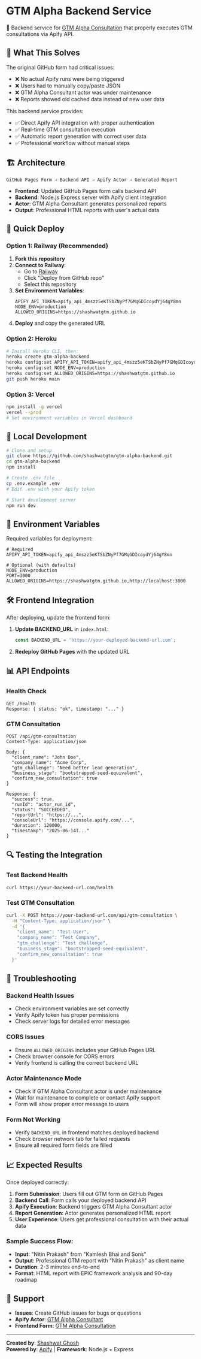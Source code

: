 # GTM Alpha Backend Service

🚀 Backend service for [GTM Alpha Consultation](https://shashwatgtm.github.io/gtm-alpha-consultation/) that properly executes GTM consultations via Apify API.

## 🎯 What This Solves

The original GitHub form had critical issues:
- ❌ No actual Apify runs were being triggered
- ❌ Users had to manually copy/paste JSON 
- ❌ GTM Alpha Consultant actor was under maintenance
- ❌ Reports showed old cached data instead of new user data

This backend service provides:
- ✅ Direct Apify API integration with proper authentication
- ✅ Real-time GTM consultation execution
- ✅ Automatic report generation with correct user data
- ✅ Professional workflow without manual steps

## 🏗️ Architecture

```
GitHub Pages Form → Backend API → Apify Actor → Generated Report
```

- **Frontend**: Updated GitHub Pages form calls backend API
- **Backend**: Node.js Express server with Apify client integration
- **Actor**: GTM Alpha Consultant generates personalized reports
- **Output**: Professional HTML reports with user's actual data

## 🚀 Quick Deploy

### Option 1: Railway (Recommended)

1. **Fork this repository**
2. **Connect to Railway**:
   - Go to [Railway](https://railway.app)
   - Click "Deploy from GitHub repo"
   - Select this repository
3. **Set Environment Variables**:
   ```
   APIFY_API_TOKEN=apify_api_4mszz5eKTSbZNyPf7GMqGDIcoydYj64gY8mn
   NODE_ENV=production
   ALLOWED_ORIGINS=https://shashwatgtm.github.io
   ```
4. **Deploy** and copy the generated URL

### Option 2: Heroku

```bash
# Install Heroku CLI, then:
heroku create gtm-alpha-backend
heroku config:set APIFY_API_TOKEN=apify_api_4mszz5eKTSbZNyPf7GMqGDIcoydYj64gY8mn
heroku config:set NODE_ENV=production
heroku config:set ALLOWED_ORIGINS=https://shashwatgtm.github.io
git push heroku main
```

### Option 3: Vercel

```bash
npm install -g vercel
vercel --prod
# Set environment variables in Vercel dashboard
```

## 🔧 Local Development

```bash
# Clone and setup
git clone https://github.com/shashwatgtm/gtm-alpha-backend.git
cd gtm-alpha-backend
npm install

# Create .env file
cp .env.example .env
# Edit .env with your Apify token

# Start development server
npm run dev
```

## 📝 Environment Variables

Required variables for deployment:

```env
# Required
APIFY_API_TOKEN=apify_api_4mszz5eKTSbZNyPf7GMqGDIcoydYj64gY8mn

# Optional (with defaults)
NODE_ENV=production
PORT=3000
ALLOWED_ORIGINS=https://shashwatgtm.github.io,http://localhost:3000
```

## 🛠️ Frontend Integration

After deploying, update the frontend form:

1. **Update BACKEND_URL** in `index.html`:
   ```javascript
   const BACKEND_URL = 'https://your-deployed-backend-url.com';
   ```

2. **Redeploy GitHub Pages** with the updated URL

## 📊 API Endpoints

### Health Check
```
GET /health
Response: { status: "ok", timestamp: "..." }
```

### GTM Consultation
```
POST /api/gtm-consultation
Content-Type: application/json

Body: {
  "client_name": "John Doe",
  "company_name": "Acme Corp",
  "gtm_challenge": "Need better lead generation",
  "business_stage": "bootstrapped-seed-equivalent",
  "confirm_new_consultation": true
}

Response: {
  "success": true,
  "runId": "actor_run_id",
  "status": "SUCCEEDED",
  "reportUrl": "https://...",
  "consoleUrl": "https://console.apify.com/...",
  "duration": 120000,
  "timestamp": "2025-06-14T..."
}
```

## 🔍 Testing the Integration

### Test Backend Health
```bash
curl https://your-backend-url.com/health
```

### Test GTM Consultation
```bash
curl -X POST https://your-backend-url.com/api/gtm-consultation \
  -H "Content-Type: application/json" \
  -d '{
    "client_name": "Test User",
    "company_name": "Test Company",
    "gtm_challenge": "Test challenge",
    "business_stage": "bootstrapped-seed-equivalent",
    "confirm_new_consultation": true
  }'
```

## 🐛 Troubleshooting

### Backend Health Issues
- Check environment variables are set correctly
- Verify Apify token has proper permissions
- Check server logs for detailed error messages

### CORS Issues
- Ensure `ALLOWED_ORIGINS` includes your GitHub Pages URL
- Check browser console for CORS errors
- Verify frontend is calling the correct backend URL

### Actor Maintenance Mode
- Check if GTM Alpha Consultant actor is under maintenance
- Wait for maintenance to complete or contact Apify support
- Form will show proper error message to users

### Form Not Working
- Verify `BACKEND_URL` in frontend matches deployed backend
- Check browser network tab for failed requests
- Ensure all required form fields are filled

## 📈 Expected Results

Once deployed correctly:

1. **Form Submission**: Users fill out GTM form on GitHub Pages
2. **Backend Call**: Form calls your deployed backend API
3. **Apify Execution**: Backend triggers GTM Alpha Consultant actor
4. **Report Generation**: Actor generates personalized HTML report
5. **User Experience**: Users get professional consultation with their actual data

### Sample Success Flow:
- **Input**: "Nitin Prakash" from "Kamlesh Bhai and Sons"
- **Output**: Professional GTM report with "Nitin Prakash" as client name
- **Duration**: 2-3 minutes end-to-end
- **Format**: HTML report with EPIC framework analysis and 90-day roadmap

## 🤝 Support

- **Issues**: Create GitHub issues for bugs or questions
- **Apify Actor**: [GTM Alpha Consultant](https://apify.com/shashghosh/gtm-alpha-consultant)
- **Frontend Form**: [GTM Alpha Consultation](https://shashwatgtm.github.io/gtm-alpha-consultation/)

---

**Created by**: [Shashwat Ghosh](https://gtmexpert.com/contact-shashwat-ghosh)  
**Powered by**: [Apify](https://apify.com) | **Framework**: Node.js + Express